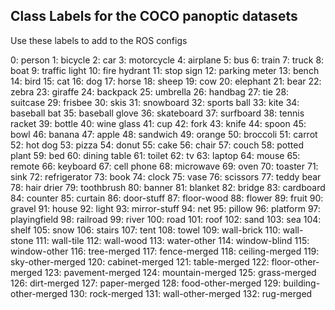 ## Class Labels for the COCO panoptic datasets
Use these labels to add to the ROS configs

0: person
1: bicycle
2: car
3: motorcycle
4: airplane
5: bus
6: train
7: truck
8: boat
9: traffic light
10: fire hydrant
11: stop sign
12: parking meter
13: bench
14: bird
15: cat
16: dog
17: horse
18: sheep
19: cow
20: elephant
21: bear
22: zebra
23: giraffe
24: backpack
25: umbrella
26: handbag
27: tie
28: suitcase
29: frisbee
30: skis
31: snowboard
32: sports ball
33: kite
34: baseball bat
35: baseball glove
36: skateboard
37: surfboard
38: tennis racket
39: bottle
40: wine glass
41: cup
42: fork
43: knife
44: spoon
45: bowl
46: banana
47: apple
48: sandwich
49: orange
50: broccoli
51: carrot
52: hot dog
53: pizza
54: donut
55: cake
56: chair
57: couch
58: potted plant
59: bed
60: dining table
61: toilet
62: tv
63: laptop
64: mouse
65: remote
66: keyboard
67: cell phone
68: microwave
69: oven
70: toaster
71: sink
72: refrigerator
73: book
74: clock
75: vase
76: scissors
77: teddy bear
78: hair drier
79: toothbrush
80: banner
81: blanket
82: bridge
83: cardboard
84: counter
85: curtain
86: door-stuff
87: floor-wood
88: flower
89: fruit
90: gravel
91: house
92: light
93: mirror-stuff
94: net
95: pillow
96: platform
97: playingfield
98: railroad
99: river
100: road
101: roof
102: sand
103: sea
104: shelf
105: snow
106: stairs
107: tent
108: towel
109: wall-brick
110: wall-stone
111: wall-tile
112: wall-wood
113: water-other
114: window-blind
115: window-other
116: tree-merged
117: fence-merged
118: ceiling-merged
119: sky-other-merged
120: cabinet-merged
121: table-merged
122: floor-other-merged
123: pavement-merged
124: mountain-merged
125: grass-merged
126: dirt-merged
127: paper-merged
128: food-other-merged
129: building-other-merged
130: rock-merged
131: wall-other-merged
132: rug-merged
 